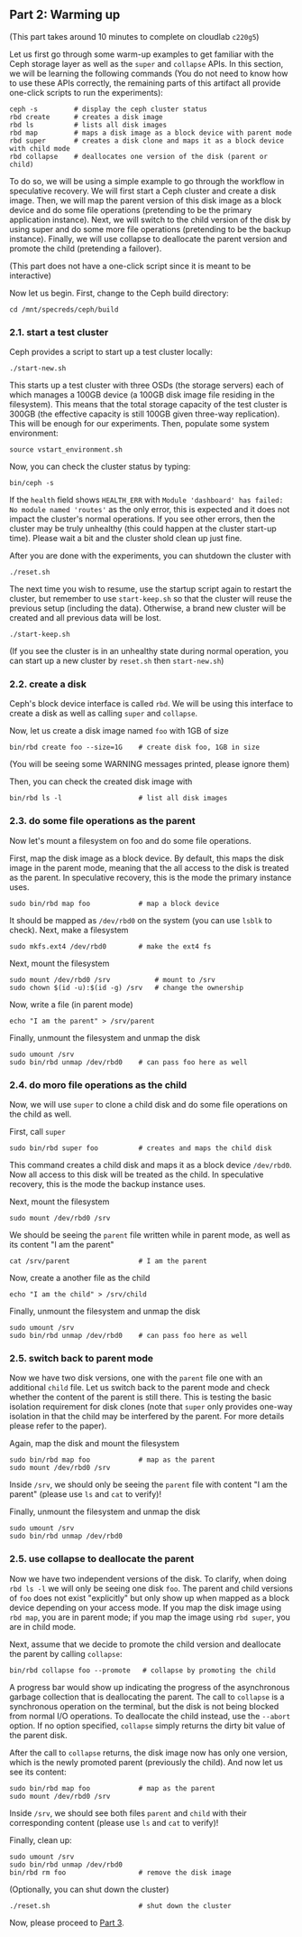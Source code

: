 ## Part 2: Warming up

(This part takes around 10 minutes to complete on cloudlab `c220g5`)

Let us first go through some warm-up examples to get familiar with the Ceph storage layer as well as the `super` and `collapse` APIs. In this section, we will be learning the following commands (You do not need to know how to use these APIs correctly, the remaining parts of this artifact all provide one-click scripts to run the experiments): 

	ceph -s         # display the ceph cluster status
	rbd create      # creates a disk image
	rbd ls          # lists all disk images
	rbd map         # maps a disk image as a block device with parent mode
	rbd super       # creates a disk clone and maps it as a block device with child mode
	rbd collapse    # deallocates one version of the disk (parent or child)

To do so, we will be using a simple example to go through the workflow in speculative recovery. We will first start a Ceph cluster and create a disk image. Then, we will map the parent version of this disk image as a block device and do some file operations (pretending to be the primary application instance). Next, we will switch to the child version of the disk by using super and do some more file operations (pretending to be the backup instance). Finally, we will use collapse to deallocate the parent version and promote the child (pretending a failover).

(This part does not have a one-click script since it is meant to be interactive)

Now let us begin. First, change to the Ceph build directory:

	cd /mnt/specreds/ceph/build

### 2.1. start a test cluster

Ceph provides a script to start up a test cluster locally: 

	./start-new.sh 

This starts up a test cluster with three OSDs (the storage servers) each of which manages a 100GB device (a 100GB disk image file residing in the filesystem). This means that the total storage capacity of the test cluster is 300GB (the effective capacity is still 100GB given three-way replication). This will be enough for our experiments. Then, populate some system environment:

	source vstart_environment.sh 

Now, you can check the cluster status by typing:
	
	bin/ceph -s 

If the `health` field shows `HEALTH_ERR` with `Module 'dashboard' has failed: No module named 'routes'` as the only error, this is expected and it does not impact the cluster's normal operations. If you see other errors, then the cluster may be truly unhealthy (this could happen at the cluster start-up time). Please wait a bit and the cluster shold clean up just fine.

After you are done with the experiments, you can shutdown the cluster with

	./reset.sh 

The next time you wish to resume, use the startup script again to restart the cluster, but remember to use `start-keep.sh` so that the cluster will reuse the previous setup (including the data). Otherwise, a brand new cluster will be created and all previous data will be lost.
	
	./start-keep.sh  

(If you see the cluster is in an unhealthy state during normal operation, you can start up a new cluster by `reset.sh` then `start-new.sh`)

### 2.2. create a disk

Ceph's block device interface is called `rbd`. We will be using this interface to create a disk as well as calling `super` and `collapse`.

Now, let us create a disk image named `foo` with 1GB of size

	bin/rbd create foo --size=1G    # create disk foo, 1GB in size

(You will be seeing some WARNING messages printed, please ignore them)

Then, you can check the created disk image with

	bin/rbd ls -l                   # list all disk images

### 2.3. do some file operations as the parent

Now let's mount a filesystem on foo and do some file operations.

First, map the disk image as a block device. By default, this maps the disk image in the parent mode, meaning that the all access to the disk is treated as the parent. In speculative recovery, this is the mode the primary instance uses.

	sudo bin/rbd map foo            # map a block device

It should be mapped as `/dev/rbd0` on the system (you can use `lsblk` to check). Next, make a filesystem

	sudo mkfs.ext4 /dev/rbd0        # make the ext4 fs

Next, mount the filesystem

	sudo mount /dev/rbd0 /srv           # mount to /srv  
	sudo chown $(id -u):$(id -g) /srv   # change the ownership

Now, write a file (in parent mode)

	echo "I am the parent" > /srv/parent

Finally, unmount the filesystem and unmap the disk

	sudo umount /srv
	sudo bin/rbd unmap /dev/rbd0    # can pass foo here as well

### 2.4. do moro file operations as the child

Now, we will use `super` to clone a child disk and do some file operations on the child as well. 

First, call `super`

	sudo bin/rbd super foo          # creates and maps the child disk

This command creates a child disk and maps it as a block device `/dev/rbd0`. Now all access to this disk will be treated as the child. In speculative recovery, this is the mode the backup instance uses. 

Next, mount the filesystem
	
	sudo mount /dev/rbd0 /srv 

We should be seeing the `parent` file written while in parent mode, as well as its content "I am the parent"

	cat /srv/parent                 # I am the parent

Now, create a another file as the child

	echo "I am the child" > /srv/child

Finally, unmount the filesystem and unmap the disk

	sudo umount /srv
	sudo bin/rbd unmap /dev/rbd0    # can pass foo here as well

### 2.5. switch back to parent mode

Now we have two disk versions, one with the `parent` file one with an additional `child` file. Let us switch back to the parent mode and check whether the content of the parent is still there. This is testing the basic isolation requirement for disk clones (note that `super` only provides one-way isolation in that the child may be interfered by the parent. For more details please refer to the paper).

Again, map the disk and mount the filesystem 

	sudo bin/rbd map foo            # map as the parent
	sudo mount /dev/rbd0 /srv

Inside `/srv`, we should only be seeing the `parent` file with content "I am the parent" (please use `ls` and `cat` to verify)!

Finally, unmount the filesystem and unmap the disk 

	sudo umount /srv
	sudo bin/rbd unmap /dev/rbd0

### 2.5. use collapse to deallocate the parent

Now we have two independent versions of the disk. To clarify, when doing `rbd ls -l` we will only be seeing one disk `foo`. The parent and child versions of `foo` does not exist "explicitly" but only show up when mapped as a block device depending on your access mode. If you map the disk image using `rbd map`, you are in parent mode; if you map the image using `rbd super`, you are in child mode.

Next, assume that we decide to promote the child version and deallocate the parent by calling `collapse`:

	bin/rbd collapse foo --promote   # collapse by promoting the child

A progress bar would show up indicating the progress of the asynchronous garbage collection that is deallocating the parent. The call to `collapse` is a synchronous operation on the terminal, but the disk is not being blocked from normal I/O operations. To deallocate the child instead, use the `--abort` option. If no option specified, `collapse` simply returns the dirty bit value of the parent disk.

After the call to `collapse` returns, the disk image now has only one version, which is the newly promoted parent (previously the child). And now let us see its content:

	sudo bin/rbd map foo            # map as the parent
	sudo mount /dev/rbd0 /srv

Inside `/srv`, we should see both files `parent` and `child` with their corresponding content (please use `ls` and `cat` to verify)!

Finally, clean up:

	sudo umount /srv
	sudo bin/rbd unmap /dev/rbd0
	bin/rbd rm foo                  # remove the disk image

(Optionally, you can shut down the cluster)

	./reset.sh                      # shut down the cluster

Now, please proceed to [Part 3](https://github.com/princeton-sns/specreds/blob/main/p3diskbench.md).
